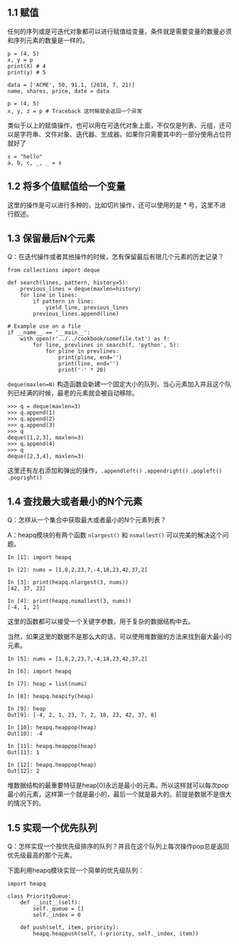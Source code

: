 ## 1.1 赋值

任何的序列或是可迭代对象都可以进行赋值给变量，条件就是需要变量的数量必须和序列元素的数量是一样的。
```
p = (4, 5)
x, y = p
print(X) # 4
print(y) # 5

data = ['ACME', 50, 91.1, (2018, 7, 21)]
name, shares, price, date = data

p = (4, 5)
x, y, z = p # Traceback 这时候就会返回一个异常
```

类似于以上的赋值操作，也可以用在可迭代对象上面，不仅仅是列表、元组，还可以是字符串、文件对象、迭代器、生成器。如果你只需要其中的一部分使用占位符就好了
```
s = "hello"
a, b, c, _, _ = s
```

## 1.2 将多个值赋值给一个变量

这里的操作是可以进行多种的，比如切片操作，还可以使用的是 * 号，这里不进行叙述。

## 1.3 保留最后N个元素

Q：在迭代操作或者其他操作的时候，怎有保留最后有限几个元素的历史记录？

```
from collections import deque

def search(lines, pattern, history=5):
    previous_lines = deque(maxlen=history)
    for line in lines:
        if pattern in line:
            yield line, previous_lines
        previous_lines.append(line)

# Example use on a file
if __name__ == '__main__':
    with open(r'../../cookbook/somefile.txt') as f:
        for line, prevlines in search(f, 'python', 5):
            for pline in prevlines:
                print(pline, end='')
                print(line, end='')
                print('-' * 20)
```

`deque(maxlen=N)` 构造函数会新建一个固定大小的队列，当心元素加入并且这个队列已经满的时候，最老的元素就会被自动移除。
```
>>> q = deque(maxlen=3)
>>> q.append(1)
>>> q.append(2)
>>> q.append(3)
>>> q
deque([1,2,3], maxlen=3)
>>> q.append(4)
>>> q
deque([2,3,4], maxlen=3)
```
这里还有左右添加和弹出的操作，`.appendleft()` `.appendright()` `.popleft()` `.popright()`

## 1.4 查找最大或者最小的N个元素

Q：怎样从一个集合中获取最大或者最小的N个元素列表？

A：heapq模块的有两个函数 `nlargest()` 和 `nsmallest()` 可以完美的解决这个问题。
```
In [1]: import heapq                        
                                            
In [2]: nums = [1,8,2,23,7,-4,18,23,42,37,2]
                                            
In [3]: print(heapq.nlargest(3, nums))      
[42, 37, 23]                                
                                            
In [4]: print(heapq.nsmallest(3, nums))     
[-4, 1, 2]                                  
```
这里的函数都可以接受一个关键字参数，用于复杂的数据结构中去。

当然，如果这里的数据不是那么大的话，可以使用堆数据的方法来找到最大最小的元素。
```
In [5]: nums = [1,8,2,23,7,-4,18,23,42,37,2]

In [6]: import heapq

In [7]: heap = list(nums)

In [8]: heapq.heapify(heap)

In [9]: heap
Out[9]: [-4, 2, 1, 23, 7, 2, 18, 23, 42, 37, 8]

In [10]: heapq.heappop(heap)
Out[10]: -4

In [11]: heapq.heappop(heap)
Out[11]: 1

In [12]: heapq.heappop(heap)
Out[12]: 2
```
堆数据结构的最重要特征是heap[0]永远是最小的元素。所以这样就可以每次pop最小的元素，这样第一个就是最小的，最后一个就是最大的。前提是数据不是很大的情况下的。

## 1.5 实现一个优先队列

Q：怎样实现一个按优先级排序的队列？并且在这个队列上每次操作pop总是返回优先级最高的那个元素。

下面利用heapq模块实现一个简单的优先级队列：
```
import heapq

class PriorityQueue:
    def __init__(self):
        self._queue = []
        self._index = 0

    def push(self, item, priority):
        heapq.heappush(self, (-priority, self._index, item))
```